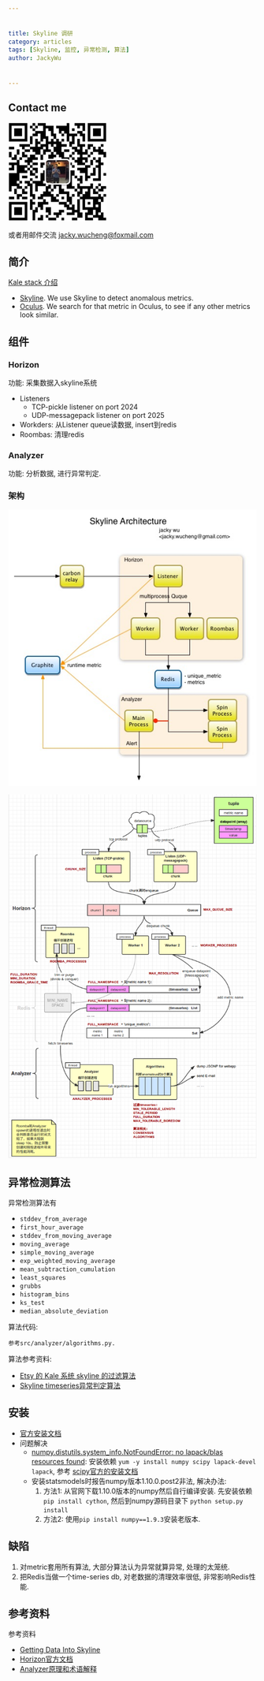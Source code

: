 ```yaml
---


title: Skyline 调研
category: articles
tags: [Skyline, 监控, 异常检测, 算法]
author: JackyWu


---
```


## Contact me

![](/assets/images/weixin-pic-jackywu.jpg)

或者用邮件交流 <a href="mailto:jacky.wucheng@foxmail.com">jacky.wucheng@foxmail.com</a>

## 简介

[Kale stack 介绍](https://codeascraft.com/2013/06/11/introducing-kale/)

- [Skyline](https://github.com/etsy/skyline). We use Skyline to detect anomalous metrics.
- [Oculus](https://github.com/etsy/oculus). We search for that metric in Oculus, to see if any other metrics look similar.

## 组件

### Horizon

功能: 采集数据入skyline系统

- Listeners
    - TCP-pickle listener on port 2024
    - UDP-messagepack listener on port 2025
- Workders: 从Listener queue读数据, insert到redis
- Roombas: 清理redis


### Analyzer

功能: 分析数据, 进行异常判定.

### 架构


![](/assets/images/skyline/skyline_architecture.jpg)

![](/assets/images/skyline/skyline.png)

## 异常检测算法

异常检测算法有

* `stddev_from_average`
* `first_hour_average`
* `stddev_from_moving_average`
* `moving_average`
* `simple_moving_average`
* `exp_weighted_moving_average`
* `mean_subtraction_cumulation`
* `least_squares`
* `grubbs`
* `histogram_bins`
* `ks_test`
* `median_absolute_deviation`

算法代码:

    参考src/analyzer/algorithms.py.


算法参考资料:

- [Etsy 的 Kale 系统 skyline 的过滤算法](http://www.linuxde.net/2013/06/14556.html)
- [Skyline timeseries异常判定算法](https://jiroujuan.wordpress.com/)


## 安装

- [官方安装文档](https://github.com/etsy/skyline)
- 问题解决
    - [numpy.distutils.system_info.NotFoundError: no lapack/blas resources found](http://stackoverflow.com/questions/11114225/installing-scipy-and-numpy-using-pip): 安装依赖 `yum -y install numpy scipy lapack-devel lapack`, 参考 [scipy官方的安装文档](http://www.scipy.org/install.html)
    - 安装statsmodels时报告numpy版本1.10.0.post2非法, 解决办法:
        1. 方法1: 从官网下载1.10.0版本的numpy然后自行编译安装. 先安装依赖`pip install cython`, 然后到numpy源码目录下 `python setup.py install`
        2. 方法2: 使用`pip install numpy==1.9.3`安装老版本.


## 缺陷

1. 对metric套用所有算法, 大部分算法认为异常就算异常, 处理的太笼统.
2. 把Redis当做一个time-series db, 对老数据的清理效率很低, 非常影响Redis性能.

## 参考资料

参考资料

- [Getting Data Into Skyline](https://github.com/etsy/skyline/wiki/Getting-Data-Into-Skyline)
- [Horizon官方文档](https://github.com/etsy/skyline/wiki/Horizon)
- [Analyzer原理和术语解释](https://github.com/etsy/skyline/wiki/Analyzer)
